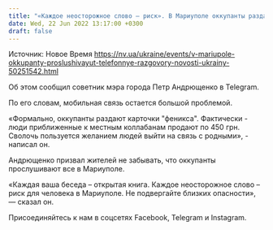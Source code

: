 ```yaml
---
title: "«Каждое неосторожное слово — риск». В Мариуполе оккупанты раздают жителям российские сим-карты, разговоры прослушивают — советник мэра"
date: Wed, 22 Jun 2022 13:17:00 +0300
draft: false
---
```

Источник: Новое Время https://nv.ua/ukraine/events/v-mariupole-okkupanty-proslushivayut-telefonnye-razgovory-novosti-ukrainy-50251542.html


Об этом сообщил советник мэра города Петр Андрющенко в Telegram.

По его словам, мобильная связь остается большой проблемой.

«Формально, оккупанты раздают карточки "феникса". Фактически - люди приближенные к местным коллабанам продают по 450 грн. Сволочь пользуется желанием людей выйти на связь с родными», - написал он.

Андрющенко призвал жителей не забывать, что оккупанты прослушивают все в Мариуполе.

«Каждая ваша беседа – открытая книга. Каждое неосторожное слово – риск для человека в Мариуполе. Не подвергайте близких опасности», — сказал он.

Присоединяйтесь к нам в соцсетях Facebook, Telegram и Instagram.

